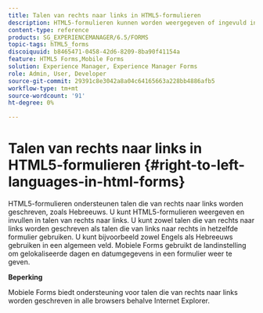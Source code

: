 ```yaml
---
title: Talen van rechts naar links in HTML5-formulieren
description: HTML5-formulieren kunnen worden weergegeven of ingevuld in talen die van rechts naar links worden geschreven, zoals Hebreeuws.
content-type: reference
products: SG_EXPERIENCEMANAGER/6.5/FORMS
topic-tags: hTML5_forms
discoiquuid: b8465471-0458-42d6-8209-8ba90f41154a
feature: HTML5 Forms,Mobile Forms
solution: Experience Manager, Experience Manager Forms
role: Admin, User, Developer
source-git-commit: 29391c8e3042a8a04c64165663a228bb4886afb5
workflow-type: tm+mt
source-wordcount: '91'
ht-degree: 0%

---
```


# Talen van rechts naar links in HTML5-formulieren {#right-to-left-languages-in-html-forms}

HTML5-formulieren ondersteunen talen die van rechts naar links worden geschreven, zoals Hebreeuws. U kunt HTML5-formulieren weergeven en invullen in talen van rechts naar links. U kunt zowel talen die van rechts naar links worden geschreven als talen die van links naar rechts in hetzelfde formulier gebruiken. U kunt bijvoorbeeld zowel Engels als Hebreeuws gebruiken in een algemeen veld. Mobiele Forms gebruikt de landinstelling om gelokaliseerde dagen en datumgegevens in een formulier weer te geven.

**Beperking**

Mobiele Forms biedt ondersteuning voor talen die van rechts naar links worden geschreven in alle browsers behalve Internet Explorer.
